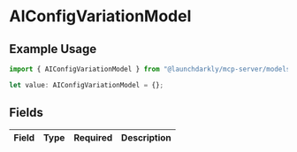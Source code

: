 # AIConfigVariationModel

## Example Usage

```typescript
import { AIConfigVariationModel } from "@launchdarkly/mcp-server/models/components";

let value: AIConfigVariationModel = {};
```

## Fields

| Field       | Type        | Required    | Description |
| ----------- | ----------- | ----------- | ----------- |